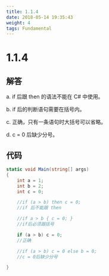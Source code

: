 ```yaml
---
title: 1.1.4
date: 2018-05-14 19:35:43
weight: 4
tags: Fundamental
---
```


# 1.1.4


## 解答

a. if 后跟 then 的语法不能在 C# 中使用。

b. if 后的判断语句需要在括号内。

c. 正确，只有一条语句时大括号可以省略。

d. c = 0 后缺少分号。

## 代码

```csharp
static void Main(string[] args)
{
    int a = 1;
    int b = 2;
    int c = 0;

    //if (a > b) then c = 0; 
    //if 后不能跟 then

    //if a > b { c = 0; } 
    //if后必须跟括号

    if (a > b) c = 0;
    //正确

    //if (a > b) c = 0 else b = 0; 
    //c = 0后缺少分号

}
```

